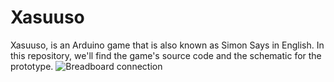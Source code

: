 # Xasuuso
Xasuuso, is an Arduino game that is also known as Simon Says in English. In this repository, we'll find the game's source code and the schematic for the prototype.
![Breadboard connection](connection_breadboard.jpg)
